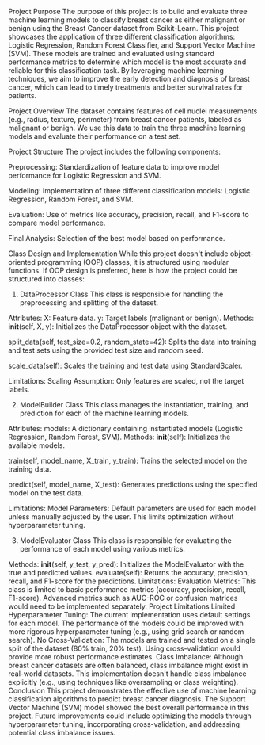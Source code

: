 Project Purpose
The purpose of this project is to build and evaluate three machine learning models to classify breast cancer as either malignant or benign using the Breast Cancer dataset from Scikit-Learn. This project showcases the application of three different classification algorithms: Logistic Regression, Random Forest Classifier, and Support Vector Machine (SVM). These models are trained and evaluated using standard performance metrics to determine which model is the most accurate and reliable for this classification task. By leveraging machine learning techniques, we aim to improve the early detection and diagnosis of breast cancer, which can lead to timely treatments and better survival rates for patients.

Project Overview
The dataset contains features of cell nuclei measurements (e.g., radius, texture, perimeter) from breast cancer patients, labeled as malignant or benign. We use this data to train the three machine learning models and evaluate their performance on a test set.

Project Structure
The project includes the following components:

Preprocessing: Standardization of feature data to improve model performance for Logistic Regression and SVM.

Modeling: Implementation of three different classification models: Logistic Regression, Random Forest, and SVM.

Evaluation: Use of metrics like accuracy, precision, recall, and F1-score to compare model performance.

Final Analysis: Selection of the best model based on performance.


Class Design and Implementation
While this project doesn't include object-oriented programming (OOP) classes, it is structured using modular functions. If OOP design is preferred, here is how the project could be structured into classes:

1. DataProcessor Class
This class is responsible for handling the preprocessing and splitting of the dataset.

Attributes:
X: Feature data.
y: Target labels (malignant or benign).
Methods:
__init__(self, X, y): Initializes the DataProcessor object with the dataset.

split_data(self, test_size=0.2, random_state=42): Splits the data into training and test sets using the provided test size and random seed.

scale_data(self): Scales the training and test data using StandardScaler.

Limitations:
Scaling Assumption: Only features are scaled, not the target labels.

2. ModelBuilder Class
This class manages the instantiation, training, and prediction for each of the machine learning models.

Attributes:
models: A dictionary containing instantiated models (Logistic Regression, Random Forest, SVM).
Methods:
__init__(self): Initializes the available models.

train(self, model_name, X_train, y_train): Trains the selected model on the training data.

predict(self, model_name, X_test): Generates predictions using the specified model on the test data.

Limitations:
Model Parameters: Default parameters are used for each model unless manually adjusted by the user. This limits optimization without hyperparameter tuning.

3. ModelEvaluator Class
This class is responsible for evaluating the performance of each model using various metrics.

Methods:
__init__(self, y_test, y_pred): Initializes the ModelEvaluator with the true and predicted values.
evaluate(self): Returns the accuracy, precision, recall, and F1-score for the predictions.
Limitations:
Evaluation Metrics: This class is limited to basic performance metrics (accuracy, precision, recall, F1-score). Advanced metrics such as AUC-ROC or confusion matrices would need to be implemented separately.
Project Limitations
Limited Hyperparameter Tuning: The current implementation uses default settings for each model. The performance of the models could be improved with more rigorous hyperparameter tuning (e.g., using grid search or random search).
No Cross-Validation: The models are trained and tested on a single split of the dataset (80% train, 20% test). Using cross-validation would provide more robust performance estimates.
Class Imbalance: Although breast cancer datasets are often balanced, class imbalance might exist in real-world datasets. This implementation doesn't handle class imbalance explicitly (e.g., using techniques like oversampling or class weighting).
Conclusion
This project demonstrates the effective use of machine learning classification algorithms to predict breast cancer diagnosis. The Support Vector Machine (SVM) model showed the best overall performance in this project. Future improvements could include optimizing the models through hyperparameter tuning, incorporating cross-validation, and addressing potential class imbalance issues.
